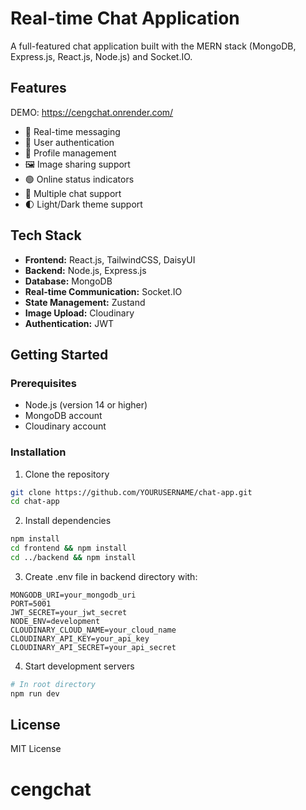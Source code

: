 ﻿# Real-time Chat Application

A full-featured chat application built with the MERN stack (MongoDB, Express.js, React.js, Node.js) and Socket.IO.

## Features
DEMO: https://cengchat.onrender.com/
- 💬 Real-time messaging
- 🔐 User authentication
- 👤 Profile management
- 🖼️ Image sharing support
- 🟢 Online status indicators
- 👥 Multiple chat support
- 🌓 Light/Dark theme support

## Tech Stack

- **Frontend:** React.js, TailwindCSS, DaisyUI
- **Backend:** Node.js, Express.js
- **Database:** MongoDB
- **Real-time Communication:** Socket.IO
- **State Management:** Zustand
- **Image Upload:** Cloudinary
- **Authentication:** JWT

## Getting Started

### Prerequisites

- Node.js (version 14 or higher)
- MongoDB account
- Cloudinary account

### Installation

1. Clone the repository
```bash
git clone https://github.com/YOURUSERNAME/chat-app.git
cd chat-app
```

2. Install dependencies
```bash
npm install
cd frontend && npm install
cd ../backend && npm install
```

3. Create .env file in backend directory with:
```env
MONGODB_URI=your_mongodb_uri
PORT=5001
JWT_SECRET=your_jwt_secret
NODE_ENV=development
CLOUDINARY_CLOUD_NAME=your_cloud_name
CLOUDINARY_API_KEY=your_api_key
CLOUDINARY_API_SECRET=your_api_secret
```

4. Start development servers
```bash
# In root directory
npm run dev
```

## License

MIT License
# cengchat
